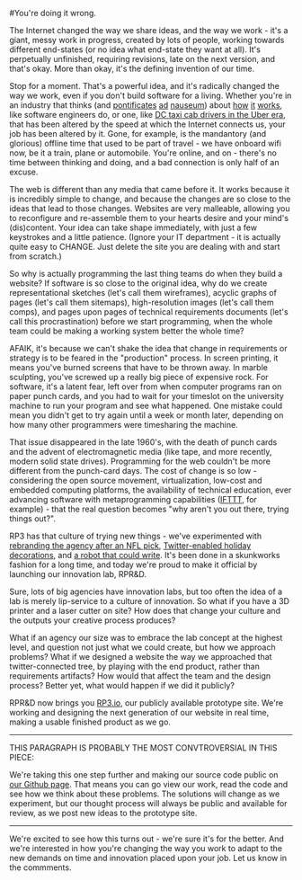 #You're doing it wrong.

<!--

#terrible

##skunkworks

Everyone has suffered from writer's block at some point.  You know what you have to write, and just can't seem to put words together to say anything.  Or you know you have a looming assignment and no big idea.

Getting started is the hardest part.  I had a teacher tell me to do just this -- start writing about writer's block -- as a way to get past it.  That's not what I'm doing right now.

Writers don't have a monopoly on writer's block. It happens to everyone who creates things.  Some of it is habit, or growing comfortable with your creative space and your process.  Some of it is a result of needing an injection of new inspiration; the things you've been using for reference are looking old and tired.  

---

Start again, an attempt at an outline.  I've already fixed the title, thank you @indianaexpat.

- Trying to build different things means adopting new ways to work
	- adopting agile principles
	- taking advantage of design capabilities of HTML/CSS
	- working with low cost hardware prototyping tools
- We think there's a better way to design software
- Software is a better way to design software
	- Simpler, more accurate
	- Try out ideas
	- Align the team faster
	 
---

-->


The Internet changed the way we share ideas, and the way we work - it's a giant, messy work in progress, created by lots of people, working towards different end-states (or no idea what end-state they want at all).  It's perpetually unfinished, requiring revisions, late on the next version, and that's okay.  More than okay, it's the defining invention of our time.

Stop for a moment.  That's a powerful idea, and it's radically changed the way we work, even if you don't build software for a living.  Whether you're in an industry that thinks (and [pontificates](http://c2.com/cgi/wiki?EveryoneShouldBeaRobot) [ad](http://kanbanblog.com/explained/) [nauseum](https://github.com/codylindley/frontend-tools)) about [how](http://www.scrumalliance.org/) [it](http://www.extremeprogramming.org/map/project.html) [works](http://agilemanifesto.org/), like software engineers do, or one, like [DC taxi cab drivers in the Uber era](http://www.washingtonian.com/blogs/capitalcomment/local-news/sidecar-and-uberx-say-proposed-taxi-regulations-would-drive-them-out-of-dc.php), that has been altered by the speed at which the Internet connects us, your job has been altered by it.  Gone, for example, is the mandantory (and glorious) offline time that used to be part of travel - we have onboard wifi now, be it a train, plane or automobile.  You're online, and on - there's no time between thinking and doing, and a bad connection is only half of an excuse.

The web is different than any media that came before it.  It works because it is incredibly simple to change, and because the changes are so close to the ideas that lead to those changes.  Websites are very malleable, allowing you to reconfigure and re-assemble them to your hearts desire and your mind's (dis)content.  Your idea can take shape immediately, with just a few keystrokes and a little patience. (Ignore your IT department - it is actually quite easy to CHANGE.  Just delete the site you are dealing with and start from scratch.)

So why is actually programming the last thing teams do when they build a website?  If software is so close to the original idea, why do we create representational sketches (let's call them wireframes), acyclic graphs of pages (let's call them sitemaps), high-resolution images (let's call them comps), and pages upon pages of technical requirements documents (let's call this procrastination) before we start programming, when the whole team could be making a working system better the whole time?

AFAIK, it's because we can't shake the idea that change in requirements or strategy is to be feared in the "production" process.  In screen printing, it means you've burned screens that have to be thrown away.  In marble sculpting, you've screwed up a really big piece of expensive rock.  For software, it's a latent fear, left over from when computer programs ran on paper punch cards, and you had to wait for your timeslot on the university machine to run your program and see what happened.  One mistake could mean you didn't get to try again until a week or month later, depending on how many other programmers were timesharing the machine.

That issue disappeared in the late 1960's, with the death of punch cards and the advent of electromagnetic media (like tape, and more recently, modern solid state drives).  Programming for the web couldn't be more different from the punch-card days. The cost of change is so low - considering the open source movement, virtualization, low-cost and embedded computing platforms, the availability of technical education, ever advancing software with metaprogramming capabilities ([IFTTT](http://ifttt.com/), for example) - that the real question becomes "why aren't you out there, trying things out?".

RP3 has that culture of trying new things - we've experimented with [rebranding the agency after an NFL pick](http://rp3agency.com/#work-rg3-case-0), [Twitter-enabled holiday decorations](https://www.youtube.com/watch?v=lr9cJz1v2og&index=6&list=PLPVrsyZE5W2R105TlmdQy76-NA7Sw1KK_), and [a robot that could write](#).  It's been done in a skunkworks fashion for a long time, and today we're proud to make it official by launching our innovation lab, RPR&amp;D.

Sure, lots of big agencies have innovation labs, but too often the idea of a lab is merely lip-service to a culture of innovation.  So what if you have a 3D printer and a laser cutter on site?  How does that change your culture and the outputs your creative process produces?

What if an agency our size was to embrace the lab concept at the highest level, and question not just what we could create, but how we approach problems?  What if we designed a website the way we approached that twitter-connected tree, by playing with the end product, rather than requirements artifacts?  How would that affect the team and the design process?  Better yet, what would happen if we did it publicly?

RPR&amp;D now brings you [RP3.io](http://rp3.io/), our publicly available prototype site.  We're working and designing the next generation of our website in real time, making a usable finished product as we go.  

---

THIS PARAGRAPH IS PROBABLY THE MOST CONVTROVERSIAL IN THIS PIECE:

We're taking this one step further and making our source code public on [our Github page](http://github.com/rp3agency/).  That means you can go view our work, read the code and see how we think about these problems.  The solutions will change as we experiment, but our thought process will always be public and available for review, as we post new ideas to the prototype site.

---

We're excited to see how this turns out - we're sure it's for the better.  And we're interested in how you're changing the way you work to adapt to the new demands on time and innovation placed upon your job.  Let us know in the commments.







